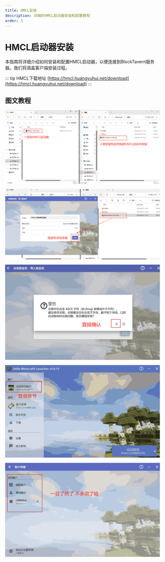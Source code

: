 ```yaml
---
title: HMCL安装
description: 详细的HMCL启动器安装和配置教程
order: 3
---
```


# HMCL启动器安装

本指南将详细介绍如何安装和配置HMCL启动器，以便连接到BlockTavern服务器。我们将涵盖客户端安装过程。

::: tip HMCL下载地址
[https://hmcl.huangyuhui.net/download](https://hmcl.huangyuhui.net/download)
:::

## 图文教程

![下载图片08](./installation-details/installation-details08.png)

![下载图片09](./installation-details/installation-details09.png)

![下载图片10](./installation-details/installation-details10.png)

![下载图片11](./installation-details/installation-details11.png)

![下载图片12](./installation-details/installation-details12.png)

<Contributors />
